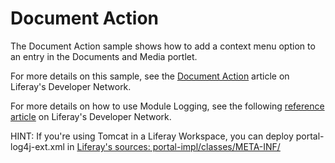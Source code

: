 # Document Action

The Document Action sample shows how to add a context menu option to an entry in
the Documents and Media portlet.

For more details on this sample, see the
[Document Action](https://dev.liferay.com/develop/reference/-/knowledge_base/7-0/document-action)
article on Liferay's Developer Network.

For more details on how to use Module Logging, see the following
[reference article](https://dev.liferay.com/develop/tutorials/-/knowledge_base/7-0/adjusting-module-logging)
on Liferay's Developer Network.

HINT: If you're using Tomcat in a Liferay Workspace, you can deploy portal-log4j-ext.xml in [Liferay's sources: portal-impl/classes/META-INF/](https://github.com/liferay/liferay-blade-samples/tree/master/liferay-workspace/configs/common/tomcat-8.0.32/webapps/ROOT/WEB-INF/classes/META-INF/)